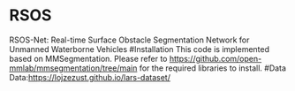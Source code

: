 # RSOS
RSOS-Net: Real-time Surface Obstacle Segmentation Network for Unmanned Waterborne Vehicles
#Installation
This code is implemented based on MMSegmentation. Please refer to https://github.com/open-mmlab/mmsegmentation/tree/main for the required libraries to install.
#Data
Data:https://lojzezust.github.io/lars-dataset/
